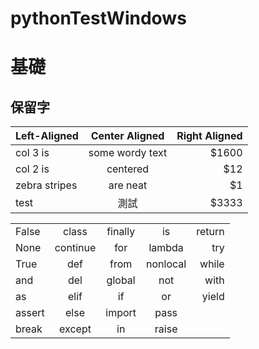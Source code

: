# pythonTestWindows

# 基礎

保留字
-------------------

| Left-Aligned  | Center Aligned  | Right Aligned |
| :------------ |:---------------:| -----:|
| col 3 is      | some wordy text | $1600 |
| col 2 is      | centered        |   $12 |
| zebra stripes | are neat        |    $1 |
| test | 測試        |    $3333 |

|		|		|		|		|		|
|:----- |:-----:|:-----:|:-----:|------:|
|False	|class	|finally|is 	|return	|
|None	|continue|for 	|lambda	|try	|
|True	|def	|from 	|nonlocal|while	|
|and	|del 	|global |not 	|with	|
|as 	|elif 	|if 	|or 	|yield	|
|assert |else 	|import |pass 	|		|
|break 	|except |in 	|raise  |		|